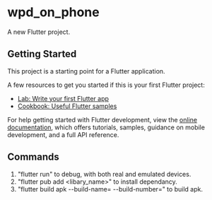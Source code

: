 # wpd_on_phone

A new Flutter project.

## Getting Started

This project is a starting point for a Flutter application.

A few resources to get you started if this is your first Flutter project:

- [Lab: Write your first Flutter app](https://docs.flutter.dev/get-started/codelab)
- [Cookbook: Useful Flutter samples](https://docs.flutter.dev/cookbook)

For help getting started with Flutter development, view the
[online documentation](https://docs.flutter.dev/), which offers tutorials,
samples, guidance on mobile development, and a full API reference.

## Commands

1. "flutter run" to debug, with both real and emulated devices.
2. "flutter pub add <libary_name>" to install dependancy.
3. "flutter build apk --build-name=<version> --build-number=<num>" to build apk.